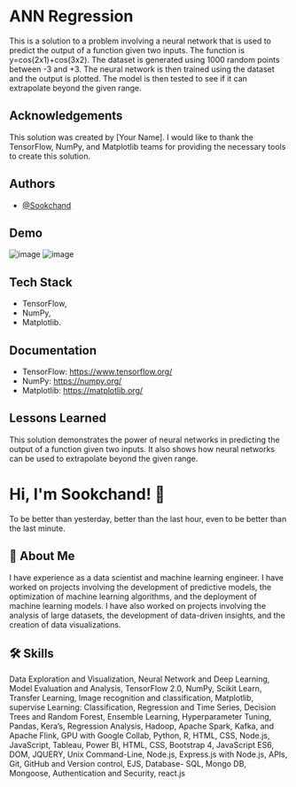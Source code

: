 
# ANN Regression
This is a solution to a problem involving a neural network that is used to predict the output of a function given two inputs. The function is y=cos(2x1)+cos(3x2). The dataset is generated using 1000 random points between -3 and +3. The neural network is then trained using the dataset and the output is plotted. The model is then tested to see if it can extrapolate beyond the given range.
## Acknowledgements
This solution was created by [Your Name]. I would like to thank the TensorFlow, NumPy, and Matplotlib teams for providing the necessary tools to create this solution.

## Authors

- [@Sookchand](https://github.com/Sookchand)


## Demo
![image](https://user-images.githubusercontent.com/34344439/210094471-08a04d7d-8df9-4efb-94c3-03d47e2f3b08.png)
![image](https://user-images.githubusercontent.com/34344439/210094636-820911fc-2abd-40eb-83cd-efaa64f0e69c.png)


## Tech Stack
- TensorFlow, 
- NumPy,
- Matplotlib.
## Documentation
- TensorFlow: https://www.tensorflow.org/
- NumPy: https://numpy.org/
- Matplotlib: https://matplotlib.org/
## Lessons Learned
This solution demonstrates the power of neural networks in predicting the output of a function given two inputs. It also shows how neural networks can be used to extrapolate beyond the given range.

# Hi, I'm Sookchand! 👋

To be better than yesterday, better than the last hour, even to be better than the last
minute.
## 🚀 About Me
I have experience as a data scientist and machine learning engineer. I have worked on
projects involving the development of predictive models, the optimization of machine
learning algorithms, and the deployment of machine learning models. I have also worked on
projects involving the analysis of large datasets, the development of data-driven insights,
and the creation of data visualizations.
## 🛠 Skills
Data Exploration and Visualization, Neural Network and Deep Learning, Model Evaluation
and Analysis, TensorFlow 2.0, NumPy, Scikit Learn, Transfer Learning, Image recognition and
classification, Matplotlib, supervise Learning: Classification, Regression and Time Series,
Decision Trees and Random Forest, Ensemble Learning, Hyperparameter Tuning, Pandas,
Kera’s, Regression Analysis, Hadoop, Apache Spark, Kafka, and Apache Flink, GPU with
Google Collab, Python, R, HTML, CSS, Node.js, JavaScript, Tableau, Power BI, HTML, CSS,
Bootstrap 4, JavaScript ES6, DOM, JQUERY, Unix Command-Line, Node.js, Express.js with Node.js,
APIs, Git, GitHub and Version control, EJS, Database- SQL, Mongo DB, Mongoose, Authentication and
Security, react.js
